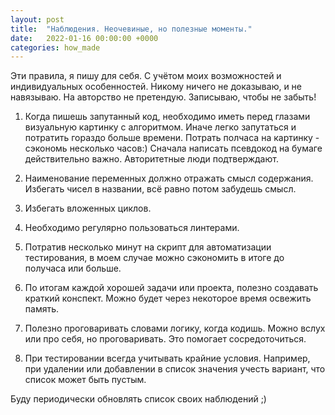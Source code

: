```yaml
---
layout: post
title:  "Наблюдения. Неочевиные, но полезные моменты."
date:   2022-01-16 00:00:00 +0000
categories: how_made
---
```

Эти правила, я пишу для себя. С учётом моих возможностей и индивидуальных особенностей. Никому ничего не доказываю, и не навязываю. На авторство не претендую. Записываю, чтобы не забыть!

1. Когда пишешь запутанный код, необходимо иметь перед глазами визуальную картинку с алгоритмом. Иначе легко запутаться и потратить гораздо больше времени. Потрать полчаса на картинку - сэкономь несколько часов:)
Сначала написать псевдокод на бумаге действительно важно. Авторитетные люди подтверждают.

2. Наименование переменных должно отражать смысл содержания. Избегать чисел в названии, всё равно потом забудешь смысл.

3. Избегать вложенных циклов.

4. Необходимо регулярно пользоваться линтерами.

5. Потратив несколько минут на скрипт для автоматизации тестирования, в моем случае можно сэкономить в итоге до получаса или больше.

6. По итогам каждой хорошей задачи или проекта, полезно создавать краткий конспект. Можно будет через некоторое время освежить память.

7. Полезно проговаривать словами логику, когда кодишь. Можно вслух или про себя, но проговаривать. Это помогает сосредоточиться.

8. При тестировании всегда учитывать крайние условия. Например, при удалении или добавлении в список значения учесть вариант, что список может быть пустым.
	
Буду периодически обновлять список своих наблюдений ;)

